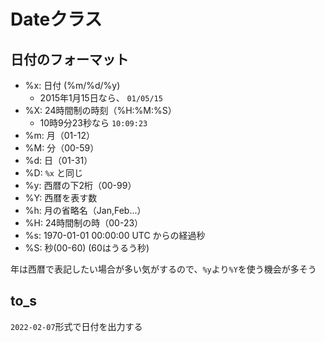 # Dateクラス

## 日付のフォーマット

- %x: 日付 (%m/%d/%y)
  - 2015年1月15日なら、 `01/05/15`
- %X: 24時間制の時刻（%H:%M:%S）
  - 10時9分23秒なら `10:09:23`
- %m: 月（01-12）
- %M: 分（00-59）
- %d: 日（01-31）
- %D: `%x` と同じ
- %y: 西暦の下2桁（00-99）
- %Y: 西暦を表す数
- %h: 月の省略名（Jan,Feb...）
- %H: 24時間制の時（00-23）
- %s: 1970-01-01 00:00:00 UTC からの経過秒
- %S: 秒(00-60) (60はうるう秒)

年は西暦で表記したい場合が多い気がするので、`%y`より`%Y`を使う機会が多そう

## to_s

`2022-02-07`形式で日付を出力する

